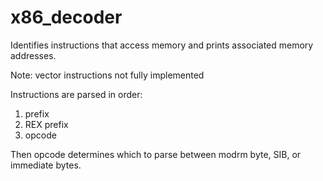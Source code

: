 # x86_decoder 
Identifies instructions that access memory and prints associated memory addresses. 

Note: vector instructions not fully implemented

Instructions are parsed in order:

1) prefix
2) REX prefix
3) opcode

Then opcode determines which to parse between modrm byte, SIB, or immediate bytes.

